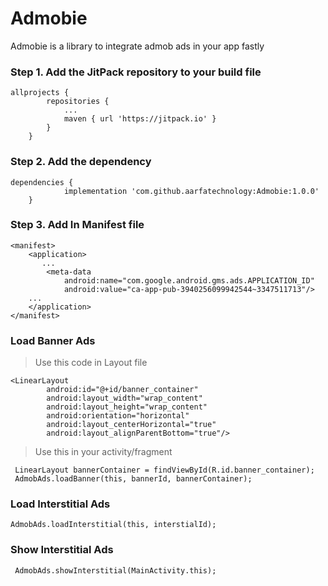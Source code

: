 # Admobie
Admobie is a library to integrate admob ads in your app fastly

### Step 1. Add the JitPack repository to your build file

```
allprojects {
		repositories {
			...
			maven { url 'https://jitpack.io' }
		}
	}
```

### Step 2. Add the dependency

```
dependencies {
	        implementation 'com.github.aarfatechnology:Admobie:1.0.0'
	}

```

### Step 3. Add In Manifest file
```
<manifest>
    <application>
       ...
        <meta-data
            android:name="com.google.android.gms.ads.APPLICATION_ID"
            android:value="ca-app-pub-3940256099942544~3347511713"/>
	...
    </application>
</manifest>
```

### Load Banner Ads

>Use this code in Layout file
```
<LinearLayout
        android:id="@+id/banner_container"
        android:layout_width="wrap_content"
        android:layout_height="wrap_content"
        android:orientation="horizontal"
        android:layout_centerHorizontal="true"
        android:layout_alignParentBottom="true"/>
```

>Use this in your activity/fragment 
```
 LinearLayout bannerContainer = findViewById(R.id.banner_container);
 AdmobAds.loadBanner(this, bannerId, bannerContainer);
```

### Load Interstitial Ads
```
AdmobAds.loadInterstitial(this, interstialId);

```

### Show Interstitial Ads
```
 AdmobAds.showInterstitial(MainActivity.this);

```
